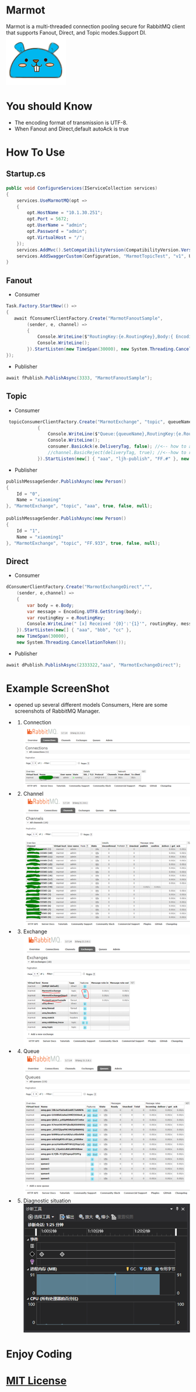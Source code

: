 # Marmot
Marmot is a multi-threaded connection pooling secure for RabbitMQ client that supports Fanout, Direct, and Topic modes.Support DI.
![icon](./Marmot/marmot.png)
# You should Know
- The encoding format of transmission is UTF-8.
- When Fanout and Direct,default autoAck is true

# How To Use

## Startup.cs
``` C#
public void ConfigureServices(IServiceCollection services)
{
    services.UseMarmotMQ(opt =>
    {
        opt.HostName = "10.1.30.251";
        opt.Port = 5672;
        opt.UserName = "admin";
        opt.Password = "admin";
        opt.VirtualHost = "/";
    });
    services.AddMvc().SetCompatibilityVersion(CompatibilityVersion.Version_2_2);
    services.AddSwaggerCustom(Configuration, "MarmotTopicTest", "v1", UseValidateForSwagger, "MarmotTopicTest");
}
```

## Fanout
* Consumer
```C#
Task.Factory.StartNew(() =>
{
   await fConsumerClientFactory.Create("MarmotFanoutSample",
        (sender, e, channel) =>
        {
            Console.WriteLine($"RoutingKey:{e.RoutingKey},Body:{ Encoding.UTF8.GetString(e.Body)}");
            Console.WriteLine();
        }).StartListen(new TimeSpan(30000), new System.Threading.CancellationToken());
});
```

* Publisher
``` C#
await fPublish.PublishAsync(3333, "MarmotFanoutSample");
```

## Topic
* Consumer
```C#
 topicConsumerClientFactory.Create("MarmotExchange", "topic", queueName, true, false, (sender, e,consumer) =>
            {
                Console.WriteLine($"Queue:{queueName},RoutingKey:{e.RoutingKey},Body:{ Encoding.UTF8.GetString(e.Body)}");
                Console.WriteLine();
                consumer.BasicAck(e.DeliveryTag, false); //<-- how to ack
                //channel.BasicReject(deliveryTag, true); //<--how to reject
            }).StartListen(new[] { "aaa", "ljh-publish", "FF.#" }, new TimeSpan(30000), new System.Threading.CancellationToken());
```

* Publisher
``` C#
publishMessageSender.PublishAsync(new Person()
{
    Id = "0",
    Name = "xiaoming"
}, "MarmotExchange", "topic", "aaa", true, false, null);

publishMessageSender.PublishAsync(new Person()
{
    Id = "1",
    Name = "xiaoming1"
}, "MarmotExchange", "topic", "FF.933", true, false, null);

```

## Direct
* Consumer
``` C#
dConsumerClientFactory.Create("MarmotExchangeDirect","",
    (sender, e,channel) =>
    {
        var body = e.Body;
        var message = Encoding.UTF8.GetString(body);
        var routingKey = e.RoutingKey;
        Console.WriteLine(" [x] Received '{0}':'{1}'", routingKey, message);
    }).StartListen(new[] { "aaa", "bbb", "cc" },
    new TimeSpan(30000), 
    new System.Threading.CancellationToken());
```
* Publisher
``` C#
await dPublish.PublishAsync(2333322,"aaa", "MarmotExchangeDirect");
```
# Example ScreenShot
* opened up several different models Consumers, Here are some screenshots of RabbitMQ Manager.
- 1. Connection
![connection](./ScreenShot/Connection.PNG)
- 2. Channel
![channel](./ScreenShot/Channel.PNG)
- 3. Exchange
![Exchange](./ScreenShot/Exchange.PNG)
- 4. Queue
![queue](./ScreenShot/Queue.PNG)
- 5. Diagnostic situation
![Diagnostic](./ScreenShot/resource-use.PNG)

# Enjoy Coding

# [MIT License](./Marmot/license.txt)